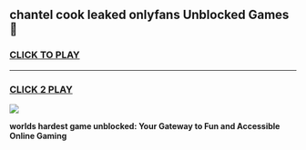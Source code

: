 
## chantel cook leaked onlyfans Unblocked Games👋
<h3>
<a href="https://premium.freeplayer.one?title=chantel_cook_leaked_onlyfans&ref=16F">CLICK TO PLAY</a></h3>
<hr>

<h3>
<a href="https://premium.freeplayer.one?title=chantel_cook_leaked_onlyfans&ref=16F">CLICK 2 PLAY</a>
  
</h3>

<a href="https://premium.freeplayer.one?title=chantel_cook_leaked_onlyfans&ref=16F/"><img src="https://clearcache.store/games.png"></a>


**worlds hardest game unblocked: Your Gateway to Fun and Accessible Online Gaming**
